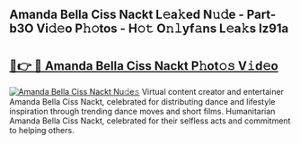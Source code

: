 ## Amanda Bella Ciss Nackt L𝚎a𝚔ed N𝚞𝚍e - Part-b3O Vi𝚍𝚎o P𝚑𝚘tos - H𝚘𝚝 O𝚗𝚕yf𝚊ns L𝚎a𝚔s lz91a

# <h2><a href="http://kf9ssn.oniu.top/?m=Amanda+Bella+Ciss+Nackt">🔗👉 🔴 Amanda Bella Ciss Nackt P𝚑ot𝚘𝚜 V𝚒d𝚎o</a></h2>

[![Amanda Bella Ciss Nackt Nu𝚍e𝚜](https://i.imgur.com/0qMVB7G.gif)](http://kf9ssn.oniu.top/?m=Amanda+Bella+Ciss+Nackt)
Virtual content creator and entertainer Amanda Bella Ciss Nackt, celebrated for distributing dance and lifestyle inspiration through trending dance moves and short films. Humanitarian Amanda Bella Ciss Nackt, celebrated for their selfless acts and commitment to helping others.  
